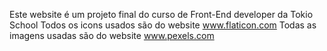 Este website é um projeto final do curso de Front-End developer da Tokio School
  Todos os icons usados são do website www.flaticon.com 
  Todas as imagens usadas são do website www.pexels.com
